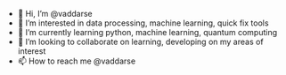 - 👋 Hi, I’m @vaddarse
- 👀 I’m interested in data processing, machine learning, quick fix tools
- 🌱 I’m currently learning python, machine learning, quantum computing
- 💞️ I’m looking to collaborate on learning, developing on my areas of interest
- 📫 How to reach me @vaddarse

<!---
vaddarse/vaddarse is a ✨ special ✨ repository because its `README.md` (this file) appears on your GitHub profile.
You can click the Preview link to take a look at your changes.
--->
